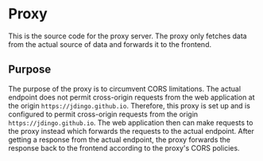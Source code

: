 # Proxy

This is the source code for the proxy server. The proxy only fetches data from the actual source of data and forwards it to the frontend. 

## Purpose

The purpose of the proxy is to circumvent CORS limitations. The actual endpoint does not permit cross-origin requests from the web application at the origin `https://jdingo.github.io`. Therefore, this proxy is set up and is configured to permit cross-origin requests from the origin `https://jdingo.github.io`. The web application then can make requests to the proxy instead which forwards the requests to the actual endpoint. After getting a response from the actual endpoint, the proxy forwards the response back to the frontend according to the proxy's CORS policies.
